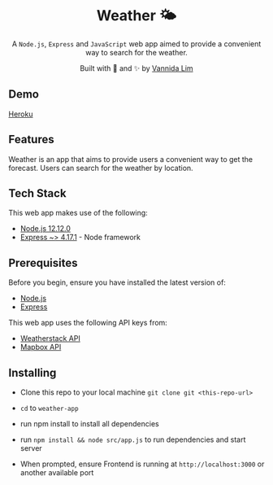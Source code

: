 <h1 align='center'><b>Weather 🌤</b></h1>  
<p align='center'>
A <code>Node.js</code>, <code>Express</code> and <code>JavaScript</code> web app aimed to provide
a convenient way to search for the weather.
</p>

<p align="center">
Built with 💖 and ✨ by <a href='https://github.com/vannida-lim'>Vannida
Lim</a>
</p>

**Demo**
------------
[Heroku](https://node-weather-appy-app.herokuapp.com/)

**Features**
------------

Weather is an app that aims to provide users a convenient way to get the forecast. Users can search for the weather by location.

**Tech Stack**
--------------

This web app makes use of the following:

-   [Node.js 12.12.0](https://nodejs.org/en/)
-   [Express ~> 4.17.1](https://expressjs.com/) - Node framework

**Prerequisites**
-----------------

Before you begin, ensure you have installed the latest version of:

-   [Node.js](https://nodejs.org/en/)
-   [Express](https://expressjs.com/)

This web app uses the following API keys from:

-   [Weatherstack API](https://weatherstack.com/)
-   [Mapbox API](https://www.mapbox.com/)

**Installing**
--------------
-   Clone this repo to your local machine `git clone git <this-repo-url>`

-   `cd` to `weather-app`

-   run npm install to install all dependencies

-   run `npm install && node src/app.js` to run dependencies and start server

-   When prompted, ensure Frontend is running at `http://localhost:3000` or another available port
